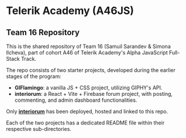 # Telerik Academy (A46JS)
## Team 16 Repository

This is the shared repository of Team 16 (Samuil Sarandev & Simona Ilcheva), part of cohort A46 of Telerik Academy's Alpha JavaScript Full-Stack Track.

The repo consists of two starter projects, developed during the earlier stages of the program:
- **GIFlamingo**: a vanilla JS + CSS project, utilizing GIPHY's API.
- **interiorum**: a React + Vite + Firebase forum project, with posting, commenting, and admin dashboard functionalities.

Only [**interiorum**](https://interiorum-6c515.web.app/home) has been deployed, hosted and linked to this repo.

Each of the two projects has a dedicated README file within their respective sub-directories.
